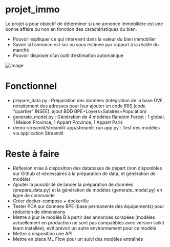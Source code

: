 # projet_immo
Le projet a pour objectif de déterminer si une annonce immobilière est une bonne affaire ou non en fonction des caractéristiques du bien.

- Pouvoir expliquer ce qui intervient dans la valeur du bien immobilier
- Savoir si l’annonce est sur ou sous estimée par rapport à la réalité du marché
- Pouvoir disposer d’un outil d’estimation automatique

![image](https://github.com/chvalois/pyPred_immo/assets/32735527/2bb1466e-85b6-4683-b423-50c02ba87c31)

# Fonctionnel

- prepare_data.py : Préparation des données (intégration de la base DVF, retraitement des adresses pour leur ajouter un code IRIS (code "quartier" INSEE), ajout BDD BPE+Loyers+Salaires+Population)
- generate_model.py : Génération de 4 modèles Random Forest : 1 global, 1 Maison Province, 1 Appart Province, 1 Appart Paris
- demo-streamlit/streamlit-app/streamlit run app.py : Test des modèles via application Streamlit

# Reste à faire

- Réflexion mise à disposition des databases de départ (non disponibles sur Github et nécessaires à la préparation de data, et génération de modèle)
- Ajouter la possibilité de lancer la préparation de données (prepare_data.py) et la génération de modèles (generate_model.py) en ligne de commande
- Créer docker-compose + dockerfile
- Tester PCA sur données BPE (base permanente des équipements) pour réduction de dimensions
- Mettre à jour le modèle B à partir des annonces scrapées (modèles actuellement en production ne sont pas compatibles avec version scikit learn installée), evtl prévoir un autre environnement pour ce modèle
- Mettre à disposition une API
- Mettre en place ML Flow pour un suivi des modèles entraînés


